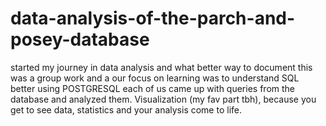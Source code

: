 # data-analysis-of-the-parch-and-posey-database
started my journey in data analysis and what better way to document
this was a group work and a our focus on learning was to understand SQL better using POSTGRESQL
each of us came up with queries from the database and analyzed them.
Visualization (my fav part tbh), because you get to see data, statistics and your analysis come to life.
